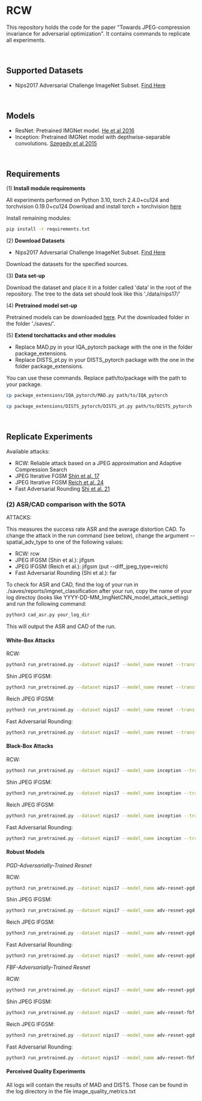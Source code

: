 # RCW

This repository holds the code for the paper "Towards JPEG-compression invariance for adversarial optimization". It contains commands to replicate all experiments.

<br />


## Supported Datasets

- Nips2017 Adversarial Challenge ImageNet Subset. [Find Here](https://www.kaggle.com/competitions/nips-2017-defense-against-adversarial-attack/overview)

<br />

## Models

- ResNet: Pretrained IMGNet model. [He et al 2016](https://www.cv-foundation.org/openaccess/content_cvpr_2016/papers/He_Deep_Residual_Learning_CVPR_2016_paper.pdf)
- Inception: Pretrained IMGNet model with depthwise-separable convolutions. [Szegedy et al 2015](https://arxiv.org/pdf/1512.00567.pdf)


<br />

## Requirements

(1) **Install module requirements**

All experiments performed on Python 3.10, torch 2.4.0+cu124 and torchvision 0.19.0+cu124
Download and install torch + torchvision [here](https://pytorch.org/)

Install remaining modules:

```bash
pip install -r requirements.txt
```

(2) **Download Datasets**


- Nips2017 Adversarial Challenge ImageNet Subset. [Find Here](https://www.kaggle.com/competitions/nips-2017-defense-against-adversarial-attack/overview)

Download the datasets for the specified sources.

(3) **Data set-up**

Download the dataset and place it in a folder called 'data' in the root of the repository. The tree to the data set should look like this './data/nips17/'

(4) **Pretrained model set-up**

Pretrained models can be downloaded [here](https://drive.google.com/drive/folders/1G1WvO9NylgV6aUKNEjoatv073KGpM8mk?usp=sharing).
Put the downloaded folder in the folder './saves/'.

(5) **Extend torchattacks and other modules**

- Replace MAD.py in your IQA_pytorch package with the one in the folder package_extensions.
- Replace DISTS_pt.py in your DISTS_pytorch package with the one in the folder package_extensions.

You can use these commands. Replace path/to/package with the path to your package.

```bash
cp package_extensions/IQA_pytorch/MAD.py path/to/IQA_pytorch
```

```bash
cp package_extensions/DISTS_pytorch/DISTS_pt.py path/to/DISTS_pytorch
```

<br />

## Replicate Experiments

Available attacks:

- RCW: Reliable attack based on a JPEG approximation and Adaptive Compression Search
- JPEG Iterative FGSM [Shin et al. 17](https://machine-learning-and-security.github.io/papers/mlsec17_paper_54.pdf)
- JPEG Iterative FGSM [Reich et al. 24](https://arxiv.org/abs/2309.06978)
- Fast Adversarial Rounding [Shi et al. 21](https://ieeexplore.ieee.org/document/9428243)


### (2) ASR/CAD comparison with the SOTA

ATTACKS:

This measures the success rate ASR and the average distortion CAD. To change the attack in the run command (see below), change the argument --spatial_adv_type to one of the following values:

- RCW: rcw
- JPEG IFGSM (Shin et al.): jifgsm
- JPEG IFGSM (Reich et al.): jifgsm (put --diff_jpeg_type=reich)
- Fast Adversarial Rounding (Shi et al.): far

To check for ASR and CAD, find the log of your run in ./saves/reports/imgnet_classification after your run, 
copy the name of your log directoy (looks like YYYY-DD-MM_ImgNetCNN_model_attack_setting) and run the following command:

```bash
python3 cad_asr.py your_log_dir
```

This will output the ASR and CAD of the run.

#### White-Box Attacks

RCW:
```bash
python3 run_pretrained.py --dataset nips17 --model_name resnet --transform pretrained --adversarial True --steps 10000 --spatial_adv_type rcw  --target_mode most_likely --surrogate_model resnet --surrogate_input_size 224 --batchsize 16 --device cuda:0 --is_targeted True  --attack_compression=True --attack_compression_rate 80 --attack_lr 0.00001 --c 0.5
```

Shin JPEG IFGSM:
```bash
python3 run_pretrained.py --dataset nips17 --model_name resnet --transform pretrained --adversarial True --spatial_adv_type jifgsm --surrogate_model resnet --surrogate_input_size 224 --batchsize 16 --device cuda:0 --jifgsm_compr_type shin --attack_compression True --attack_compression_rate 70 --N 6 --is_targeted true --target_mode most_likely --eps 0.0004 --steps 7

```

Reich JPEG IFGSM:
```bash
python3 run_pretrained.py --dataset nips17 --model_name resnet --transform pretrained --adversarial True --spatial_adv_type jifgsm --surrogate_model resnet --surrogate_input_size 224 --batchsize 16 --device cuda:0 --jifgsm_compr_type reich --attack_compression True --attack_compression_rate 70 --N 6 --is_targeted true --target_mode most_likely --eps 0.0004 --steps 7
```

Fast Adversarial Rounding:
```bash
python3 run_pretrained.py --dataset nips17 --model_name resnet --transform pretrained --adversarial True --spatial_adv_type far --surrogate_model resnet --surrogate_input_size 224 --batchsize 16 --device cuda:0 --attack_compression True --attack_compression_rate 70 --is_targeted true --target_mode most_likely --eps 9e-05 --far_jpeg_quality 80 --eta 0.3
```


#### Black-Box Attacks

RCW:
```bash
python3 run_pretrained.py --dataset nips17 --model_name inception --transform pretrained --adversarial True --steps 10000 --spatial_adv_type rcw  --target_mode most_likely --surrogate_model resnet --surrogate_input_size 224 --batchsize 16 --device cuda:0 --is_targeted True  --attack_compression=True --attack_compression_rate 70 --attack_lr 0.00001 --c 0.5
```

Shin JPEG IFGSM:
```bash
python3 run_pretrained.py --dataset nips17 --model_name inception --transform pretrained --adversarial True --spatial_adv_type jifgsm --surrogate_model resnet --surrogate_input_size 224 --batchsize 16 --device cuda:0 --jifgsm_compr_type shin --attack_compression True --attack_compression_rate 70 --N 6 --is_targeted true --target_mode most_likely --eps 0.0004 --steps 7
```

Reich JPEG IFGSM:
```bash
python3 run_pretrained.py --dataset nips17 --model_name inception --transform pretrained --adversarial True --spatial_adv_type jifgsm --surrogate_model resnet --surrogate_input_size 224 --batchsize 16 --device cuda:0 --jifgsm_compr_type reich --attack_compression True --attack_compression_rate 70 --N 6 --is_targeted true --target_mode most_likely --eps 0.0004 --steps 7
```

Fast Adversarial Rounding:
```bash
python3 run_pretrained.py --dataset nips17 --model_name inception --transform pretrained --adversarial True --spatial_adv_type far --surrogate_model resnet --surrogate_input_size 224 --batchsize 16 --device cuda:0 --attack_compression True --attack_compression_rate 70 --is_targeted true --target_mode most_likely --eps 9e-05 --far_jpeg_quality 80 --eta 0.3
```

#### Robust Models

*PGD-Adversarially-Trained Resnet*

RCW:
```bash
python3 run_pretrained.py --dataset nips17 --model_name adv-resnet-pgd --transform pretrained --adversarial True --steps 10000 --spatial_adv_type rcw  --target_mode most_likely --surrogate_model adv-resnet-pgd --surrogate_input_size 224 --batchsize 16 --device cuda:0 --is_targeted True  --attack_compression=True --attack_compression_rate 70 --attack_lr 0.00001 --c 0.5 --adversarial_pretrained=True --adv_pretrained_protocol=pgd
```

Shin JPEG IFGSM:
```bash
python3 run_pretrained.py --dataset nips17 --model_name adv-resnet-pgd --transform pretrained --adversarial True --spatial_adv_type jifgsm --surrogate_model adv-resnet-pgd --surrogate_input_size 224 --batchsize 16 --device cuda:0 --jifgsm_compr_type shin --attack_compression True --attack_compression_rate 70 --N 6 --is_targeted true --target_mode most_likely --eps 0.0008 --steps 7 --adversarial_pretrained=True --adv_pretrained_protocol=pgd
```

Reich JPEG IFGSM:
```bash
python3 run_pretrained.py --dataset nips17 --model_name adv-resnet-pgd --transform pretrained --adversarial True --spatial_adv_type jifgsm --surrogate_model adv-resnet-pgd --surrogate_input_size 224 --batchsize 16 --device cuda:0 --jifgsm_compr_type reich --attack_compression True --attack_compression_rate 70 --N 6 --is_targeted true --target_mode most_likely --eps 0.0008 --steps 7 --adversarial_pretrained=True --adv_pretrained_protocol=pgd
```

Fast Adversarial Rounding:
```bash
python3 run_pretrained.py --dataset nips17 --model_name adv-resnet-pgd --transform pretrained --adversarial True --spatial_adv_type far --surrogate_model adv-resnet-pgd --surrogate_input_size 224 --batchsize 16 --device cuda:0 --attack_compression True --attack_compression_rate 70 --is_targeted true --target_mode most_likely --eps 9e-04 --far_jpeg_quality 80 --eta 0.3 --adversarial_pretrained=True --adv_pretrained_protocol=pgd
```

*FBF-Adversarially-Trained Resnet*


RCW:
```bash
python3 run_pretrained.py --dataset nips17 --model_name adv-resnet-pgd --transform pretrained --adversarial True --steps 10000 --spatial_adv_type rcw  --target_mode most_likely --surrogate_model adv-resnet-pgd --surrogate_input_size 224 --batchsize 16 --device cuda:1 --is_targeted True  --attack_compression=True --attack_compression_rate 70 --attack_lr 0.00001 --c 0.5 --adversarial_pretrained=True --adv_pretrained_protocol=pgd
```

Shin JPEG IFGSM:
```bash
python3 run_pretrained.py --dataset nips17 --model_name adv-resnet-fbf --transform pretrained --adversarial True --spatial_adv_type jifgsm --surrogate_model adv-resnet-fbf --surrogate_input_size 224 --batchsize 16 --device cuda:1 --jifgsm_compr_type reich --attack_compression True --attack_compression_rate 70 --N 6 --is_targeted true --target_mode most_likely --eps 0.0004 --steps 7 --adversarial_pretrained=True --adv_pretrained_protocol=fbf
```

Reich JPEG IFGSM:
```bash
python3 run_pretrained.py --dataset nips17 --model_name adv-resnet-pgd --transform pretrained --adversarial True --spatial_adv_type jifgsm --surrogate_model adv-resnet-pgd --surrogate_input_size 224 --batchsize 16 --device cuda:0 --jifgsm_compr_type reich --attack_compression True --attack_compression_rate 70 --N 6 --is_targeted true --target_mode most_likely --eps 0.0004 --steps 7 --adversarial_pretrained=True --adv_pretrained_protocol=pgd
```

Fast Adversarial Rounding:
```bash
python3 run_pretrained.py --dataset nips17 --model_name adv-resnet-fbf --transform pretrained --adversarial True --spatial_adv_type far --surrogate_model adv-resnet-fbf --surrogate_input_size 224 --batchsize 16 --device cuda:1 --attack_compression True --attack_compression_rate 80 --is_targeted true --target_mode most_likely --eps 9e-05 --far_jpeg_quality 80 --eta 0.3 --adversarial_pretrained=True --adv_pretrained_protocol=fbf
```


#### Perceived Quality Experiments

All logs will contain the results of MAD and DISTS. Those can be found in the log directory in the file image_quality_metrics.txt
